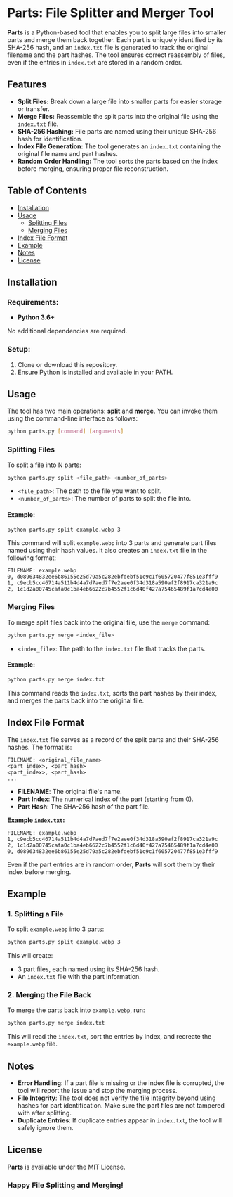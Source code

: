 # Parts: File Splitter and Merger Tool

**Parts** is a Python-based tool that enables you to split large files into smaller parts and merge them back together. Each part is uniquely identified by its SHA-256 hash, and an `index.txt` file is generated to track the original filename and the part hashes. The tool ensures correct reassembly of files, even if the entries in `index.txt` are stored in a random order.

## Features

- **Split Files:** Break down a large file into smaller parts for easier storage or transfer.
- **Merge Files:** Reassemble the split parts into the original file using the `index.txt` file.
- **SHA-256 Hashing:** File parts are named using their unique SHA-256 hash for identification.
- **Index File Generation:** The tool generates an `index.txt` containing the original file name and part hashes.
- **Random Order Handling:** The tool sorts the parts based on the index before merging, ensuring proper file reconstruction.



## Table of Contents

- [Installation](#installation)
- [Usage](#usage)
  - [Splitting Files](#splitting-files)
  - [Merging Files](#merging-files)
- [Index File Format](#index-file-format)
- [Example](#example)
- [Notes](#notes)
- [License](#license)



## Installation

### Requirements:
- **Python 3.6+**

No additional dependencies are required.

### Setup:
1. Clone or download this repository.
2. Ensure Python is installed and available in your PATH.



## Usage

The tool has two main operations: **split** and **merge**. You can invoke them using the command-line interface as follows:

```bash
python parts.py [command] [arguments]
```

### Splitting Files

To split a file into N parts:

```bash
python parts.py split <file_path> <number_of_parts>
```

- `<file_path>`: The path to the file you want to split.
- `<number_of_parts>`: The number of parts to split the file into.

#### Example:

```bash
python parts.py split example.webp 3
```

This command will split `example.webp` into 3 parts and generate part files named using their hash values. It also creates an `index.txt` file in the following format:

```text
FILENAME: example.webp
0, d089634832ee6b86155e25d79a5c282ebfdebf51c9c1f605720477f851e3fff9
1, c9ecb5cc46714a511b4d4a7d7aed7f7e2aee0f34d318a590af2f8917ca321a9c
2, 1c1d2a00745cafa0c1ba4eb6622c7b4552f1c6d40f427a75465489f1a7cd4e00
```

### Merging Files

To merge split files back into the original file, use the `merge` command:

```bash
python parts.py merge <index_file>
```

- `<index_file>`: The path to the `index.txt` file that tracks the parts.

#### Example:

```bash
python parts.py merge index.txt
```

This command reads the `index.txt`, sorts the part hashes by their index, and merges the parts back into the original file.



## Index File Format

The `index.txt` file serves as a record of the split parts and their SHA-256 hashes. The format is:

```text
FILENAME: <original_file_name>
<part_index>, <part_hash>
<part_index>, <part_hash>
...
```

- **FILENAME**: The original file's name.
- **Part Index**: The numerical index of the part (starting from 0).
- **Part Hash**: The SHA-256 hash of the part file.

**Example `index.txt`:**

```text
FILENAME: example.webp
1, c9ecb5cc46714a511b4d4a7d7aed7f7e2aee0f34d318a590af2f8917ca321a9c
2, 1c1d2a00745cafa0c1ba4eb6622c7b4552f1c6d40f427a75465489f1a7cd4e00
0, d089634832ee6b86155e25d79a5c282ebfdebf51c9c1f605720477f851e3fff9
```

Even if the part entries are in random order, **Parts** will sort them by their index before merging.



## Example

### 1. Splitting a File

To split `example.webp` into 3 parts:

```bash
python parts.py split example.webp 3
```

This will create:
- 3 part files, each named using its SHA-256 hash.
- An `index.txt` file with the part information.

### 2. Merging the File Back

To merge the parts back into `example.webp`, run:

```bash
python parts.py merge index.txt
```

This will read the `index.txt`, sort the entries by index, and recreate the `example.webp` file.



## Notes

- **Error Handling**: If a part file is missing or the index file is corrupted, the tool will report the issue and stop the merging process.
- **File Integrity**: The tool does not verify the file integrity beyond using hashes for part identification. Make sure the part files are not tampered with after splitting.
- **Duplicate Entries**: If duplicate entries appear in `index.txt`, the tool will safely ignore them.



## License

**Parts** is available under the MIT License.



### Happy File Splitting and Merging!

